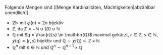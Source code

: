 Folgende Mengen sind [[Menge Kardinalitäten, Mächtigkeiten|abzählbar unendlich]].
- $2\mathbb{N}$ mit $\varphi(n) = 2n$ bijektiv
- $\mathbb{Z}$, da $\mathbb{Z} = -\mathbb{N} \cup \{ 0 \} \cup \mathbb{N}$
- $\mathbb{Q}$ mit $q = \frac{r}{s} \in \mathbb{Q}$ maximal gekürzt, $r \in \mathbb{Z}$, $s \in \mathbb{N}$, $\chi(q) = (r, s)$ bijektiv und $\mathbb{Q} \sim \chi(\mathbb{Q}) \subset \mathbb{Z} \times \mathbb{N}$
- $\mathbb{Q}^n$ mit $n \in \mathbb{N}$ und $\mathbb{Q}^n \sim \mathbb{Q}^{n-1} \times \mathbb{Q}$